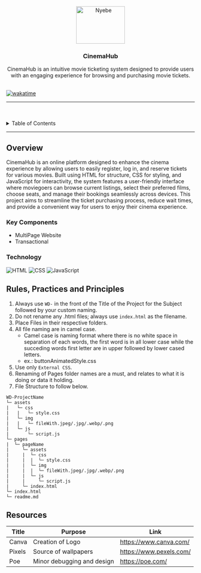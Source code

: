 <a name="readme-top">

<br/>

<br />
<div align="center">
  <a href="https://github.com/LourdAlcantara/">
    <img src="../AWD-Seatwork-1-3-LA-25/assets/img/Logo.png" alt="Nyebe" width="130" height="100">
  </a>

  <h3 align="center">CinemaHub</h3>
</div>

<div align="center">
  CinemaHub is an intuitive movie ticketing system designed to provide users with an engaging experience for browsing and purchasing movie tickets.
</div>

<br />



[![wakatime](https://wakatime.com/badge/user/982b0e95-c30b-4dc1-a5d1-30ef6968400c/project/38b42776-9c39-47c9-98c9-b88269cb7139.svg)](https://wakatime.com/badge/user/982b0e95-c30b-4dc1-a5d1-30ef6968400c/project/38b42776-9c39-47c9-98c9-b88269cb7139)

---

<br />
<br />


<details>
  <summary>Table of Contents</summary>
  <ol>
    <li>
      <a href="#overview">Overview</a>
      <ol>
        <li>
          <a href="#key-components">Key Components</a>
        </li>
        <li>
          <a href="#technology">Technology</a>
        </li>
      </ol>
    </li>
    <li>
      <a href="#rule,-practices-and-principles">Rules, Practices and Principles</a>
    </li>
    <li>
      <a href="#resources">Resources</a>
    </li>
  </ol>
</details>

---

## Overview

CinemaHub is an online platform designed to enhance the cinema experience by allowing users to easily register, log in, and reserve tickets for various movies. Built using HTML for structure, CSS for styling, and JavaScript for interactivity, the system features a user-friendly interface where moviegoers can browse current listings, select their preferred films, choose seats, and manage their bookings seamlessly across devices. This project aims to streamline the ticket purchasing process, reduce wait times, and provide a convenient way for users to enjoy their cinema experience.

### Key Components
- MultiPage Website
- Transactional

### Technology

![HTML](https://img.shields.io/badge/HTML-E34F26?style=for-the-badge&logo=html5&logoColor=white)
![CSS](https://img.shields.io/badge/CSS-1572B6?style=for-the-badge&logo=css3&logoColor=white)
![JavaScript](https://img.shields.io/badge/JavaScript-F7DF1E?style=for-the-badge&logo=javascript&logoColor=white)

## Rules, Practices and Principles
1. Always use `WD-` in the front of the Title of the Project for the Subject followed by your custom naming.
2. Do not rename any .html files; always use `index.html` as the filename.
3. Place Files in their respective folders.
4. All file naming are in camel case.
   - Camel case is naming format where there is no white space in separation of each words, the first word is in all lower case while the succeding words first letter are in upper followed by lower cased letters.
   - ex.: buttonAnimatedStyle.css
5. Use only `External CSS`.
6. Renaming of Pages folder names are a must, and relates to what it is doing or data it holding.
7. File Structure to follow below.

```
WD-ProjectName
└─ assets
|   └─ css
|   |   └─ style.css
|   └─ img
|   |   └─ fileWith.jpeg/.jpg/.webp/.png
|   └─ js
|       └─ script.js
└─ pages
|  └─ pageName
|     └─ assets
|     |  └─ css
|     |  |  └─ style.css
|     |  └─ img
|     |  |  └─ fileWith.jpeg/.jpg/.webp/.png
|     |  └─ js
|     |     └─ script.js
|     └─ index.html
└─ index.html
└─ readme.md
```

## Resources


| Title | Purpose | Link |
|-|-|-|
|Canva| Creation of Logo | https://www.canva.com/ |
|Pixels| Source of wallpapers | https://www.pexels.com/ |
| Poe | Minor debugging and design  | https://poe.com/ |
